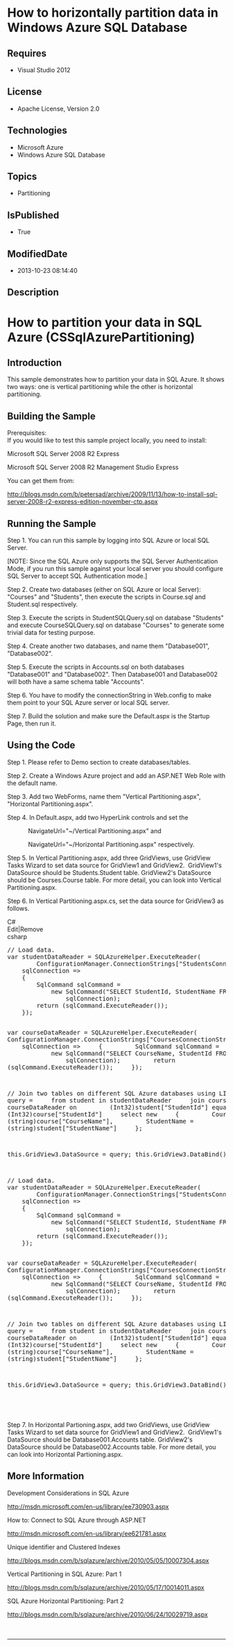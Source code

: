 # How to horizontally partition data in Windows Azure SQL Database
## Requires
* Visual Studio 2012
## License
* Apache License, Version 2.0
## Technologies
* Microsoft Azure
* Windows Azure SQL Database
## Topics
* Partitioning
## IsPublished
* True
## ModifiedDate
* 2013-10-23 08:14:40
## Description

<h1>How to partition your data in SQL Azure (CSSqlAzurePartitioning)</h1>
<h2>Introduction</h2>
<p class="MsoNormal">This sample demonstrates how to partition your data in SQL Azure. It shows two ways: one is vertical partitioning while the other is horizontal partitioning.</p>
<h2>Building the Sample</h2>
<p class="MsoNormal">Prerequisites: <br>
If you would like to test this sample project locally, you need to install: </p>
<p class="MsoNormal">Microsoft SQL Server 2008 R2 Express </p>
<p class="MsoNormal">Microsoft SQL Server 2008 R2 Management Studio Express </p>
<p class="MsoNormal">You can get them from: </p>
<p class="MsoNormal"><a href="http://blogs.msdn.com/b/petersad/archive/2009/11/13/how-to-install-sql-server-2008-r2-express-edition-november-ctp.aspx">http://blogs.msdn.com/b/petersad/archive/2009/11/13/how-to-install-sql-server-2008-r2-express-edition-november-ctp.aspx</a></p>
<h2>Running the Sample</h2>
<p class="MsoNormal">Step 1. You can run this sample by logging into SQL Azure or local SQL Server.</p>
<p class="MsoNormal">[NOTE: Since the SQL Azure only supports the SQL Server Authentication Mode, if you run this sample against your local server you should configure SQL Server to accept SQL Authentication mode.]
</p>
<p class="MsoNormal">Step 2. Create two databases (either on SQL Azure or local Server): &quot;Courses&quot; and &quot;Students&quot;, then execute the scripts in Course.sql and Student.sql respectively.
</p>
<p class="MsoNormal">Step 3. Execute the scripts in StudentSQLQuery.sql on database &quot;Students&quot; and execute CourseSQLQuery.sql on database &quot;Courses&quot; to generate some trivial data for testing purpose.
</p>
<p class="MsoNormal">Step 4. Create another two databases, and name them &quot;Database001&quot;, &quot;Database002&quot;.
</p>
<p class="MsoNormal">Step 5. Execute the scripts in Accounts.sql on both databases &quot;Database001&quot; and &quot;Database002&quot;. Then Database001 and Database002 will both have a same schema table &quot;Accounts&quot;.
</p>
<p class="MsoNormal">Step 6. You have to modify the connectionString in Web.config to make them point to your SQL Azure server or local SQL server.
</p>
<p class="MsoNormal">Step 7. Build the solution and make sure the Default.aspx is the Startup Page, then run it.</p>
<h2>Using the Code</h2>
<p class="MsoNormal">Step 1. Please refer to Demo section to create databases/tables.
</p>
<p class="MsoNormal">Step 2. Create a Windows Azure project and add an ASP.NET Web Role with the default name.
</p>
<p class="MsoNormal">Step 3. Add two WebForms, name them &quot;Vertical Partitioning.aspx&quot;, &quot;Horizontal Partitioning.aspx&quot;.
</p>
<p class="MsoNormal">Step 4. In Default.aspx, add two HyperLink controls and set the
</p>
<p class="MsoNormal" style="text-indent:.5in">NavigateUrl=&quot;~/Vertical Partitioning.aspx&quot; and
</p>
<p class="MsoNormal" style="text-indent:.5in">NavigateUrl=&quot;~/Horizontal Partitioning.aspx&quot; respectively.
</p>
<p class="MsoNormal">Step 5. In Vertical Partitioning.aspx, add three GridViews, use GridView Tasks Wizard to set data source for GridView1 and GridView2.<span style="">&nbsp;
</span>GridView1's DataSource should be Students.Student table. GridView2's DataSource should be Courses.Course table. For more detail, you can look into Vertical Partitioning.aspx.
</p>
<p class="MsoNormal">Step 6. In Vertical Partitioning.aspx.cs, set the data source for GridView3 as follows.
</p>
<div class="scriptcode">
<div class="pluginEditHolder" pluginCommand="mceScriptCode">
<div class="title"><span>C#</span></div>
<div class="pluginLinkHolder"><span class="pluginEditHolderLink">Edit</span>|<span class="pluginRemoveHolderLink">Remove</span>
</div>
<span class="hidden">csharp</span>
<pre class="hidden">
// Load data.
var studentDataReader = SQLAzureHelper.ExecuteReader(
&nbsp;&nbsp;&nbsp;&nbsp;&nbsp;&nbsp;&nbsp; ConfigurationManager.ConnectionStrings[&quot;StudentsConnectionString&quot;].ConnectionString,
&nbsp;&nbsp;&nbsp; sqlConnection =&gt;
&nbsp;&nbsp;&nbsp; {
&nbsp;&nbsp;&nbsp;&nbsp;&nbsp;&nbsp;&nbsp; SqlCommand sqlCommand =
&nbsp;&nbsp;&nbsp;&nbsp;&nbsp;&nbsp;&nbsp;&nbsp;&nbsp;&nbsp;&nbsp; new SqlCommand(&quot;SELECT StudentId, StudentName FROM Student&quot;,
&nbsp;&nbsp;&nbsp;&nbsp;&nbsp;&nbsp;&nbsp;&nbsp;&nbsp;&nbsp;&nbsp;&nbsp;&nbsp;&nbsp;&nbsp; sqlConnection);
&nbsp;&nbsp;&nbsp;&nbsp;&nbsp;&nbsp;&nbsp; return (sqlCommand.ExecuteReader());
&nbsp;&nbsp;&nbsp; });


var courseDataReader = SQLAzureHelper.ExecuteReader(
&nbsp;&nbsp;&nbsp; ConfigurationManager.ConnectionStrings[&quot;CoursesConnectionString&quot;].ConnectionString,
&nbsp;&nbsp;&nbsp; sqlConnection =&gt;
&nbsp;&nbsp;&nbsp; {
&nbsp;&nbsp;&nbsp;&nbsp;&nbsp;&nbsp;&nbsp; SqlCommand sqlCommand =
&nbsp;&nbsp;&nbsp;&nbsp;&nbsp;&nbsp;&nbsp;&nbsp;&nbsp;&nbsp;&nbsp; new SqlCommand(&quot;SELECT CourseName, StudentId FROM Course&quot;,
&nbsp;&nbsp;&nbsp;&nbsp;&nbsp;&nbsp;&nbsp;&nbsp;&nbsp;&nbsp;&nbsp;&nbsp;&nbsp;&nbsp;&nbsp; sqlConnection);
&nbsp;&nbsp;&nbsp;&nbsp;&nbsp;&nbsp;&nbsp; return (sqlCommand.ExecuteReader());
&nbsp;&nbsp;&nbsp; });


// Join two tables on different SQL Azure databases using LINQ. 
var query =
&nbsp;&nbsp;&nbsp; from student in studentDataReader
&nbsp;&nbsp;&nbsp; join course in courseDataReader on
&nbsp;&nbsp;&nbsp;&nbsp;&nbsp;&nbsp;&nbsp; (Int32)student[&quot;StudentId&quot;] equals (Int32)course[&quot;StudentId&quot;]
&nbsp;&nbsp;&nbsp; select new
&nbsp;&nbsp;&nbsp; {
&nbsp;&nbsp;&nbsp;&nbsp;&nbsp;&nbsp;&nbsp; CourseName = (string)course[&quot;CourseName&quot;],
&nbsp;&nbsp;&nbsp;&nbsp;&nbsp;&nbsp;&nbsp; StudentName = (string)student[&quot;StudentName&quot;]
&nbsp;&nbsp;&nbsp; };


this.GridView3.DataSource = query;
this.GridView3.DataBind();

</pre>
<pre id="codePreview" class="csharp">
// Load data.
var studentDataReader = SQLAzureHelper.ExecuteReader(
&nbsp;&nbsp;&nbsp;&nbsp;&nbsp;&nbsp;&nbsp; ConfigurationManager.ConnectionStrings[&quot;StudentsConnectionString&quot;].ConnectionString,
&nbsp;&nbsp;&nbsp; sqlConnection =&gt;
&nbsp;&nbsp;&nbsp; {
&nbsp;&nbsp;&nbsp;&nbsp;&nbsp;&nbsp;&nbsp; SqlCommand sqlCommand =
&nbsp;&nbsp;&nbsp;&nbsp;&nbsp;&nbsp;&nbsp;&nbsp;&nbsp;&nbsp;&nbsp; new SqlCommand(&quot;SELECT StudentId, StudentName FROM Student&quot;,
&nbsp;&nbsp;&nbsp;&nbsp;&nbsp;&nbsp;&nbsp;&nbsp;&nbsp;&nbsp;&nbsp;&nbsp;&nbsp;&nbsp;&nbsp; sqlConnection);
&nbsp;&nbsp;&nbsp;&nbsp;&nbsp;&nbsp;&nbsp; return (sqlCommand.ExecuteReader());
&nbsp;&nbsp;&nbsp; });


var courseDataReader = SQLAzureHelper.ExecuteReader(
&nbsp;&nbsp;&nbsp; ConfigurationManager.ConnectionStrings[&quot;CoursesConnectionString&quot;].ConnectionString,
&nbsp;&nbsp;&nbsp; sqlConnection =&gt;
&nbsp;&nbsp;&nbsp; {
&nbsp;&nbsp;&nbsp;&nbsp;&nbsp;&nbsp;&nbsp; SqlCommand sqlCommand =
&nbsp;&nbsp;&nbsp;&nbsp;&nbsp;&nbsp;&nbsp;&nbsp;&nbsp;&nbsp;&nbsp; new SqlCommand(&quot;SELECT CourseName, StudentId FROM Course&quot;,
&nbsp;&nbsp;&nbsp;&nbsp;&nbsp;&nbsp;&nbsp;&nbsp;&nbsp;&nbsp;&nbsp;&nbsp;&nbsp;&nbsp;&nbsp; sqlConnection);
&nbsp;&nbsp;&nbsp;&nbsp;&nbsp;&nbsp;&nbsp; return (sqlCommand.ExecuteReader());
&nbsp;&nbsp;&nbsp; });


// Join two tables on different SQL Azure databases using LINQ. 
var query =
&nbsp;&nbsp;&nbsp; from student in studentDataReader
&nbsp;&nbsp;&nbsp; join course in courseDataReader on
&nbsp;&nbsp;&nbsp;&nbsp;&nbsp;&nbsp;&nbsp; (Int32)student[&quot;StudentId&quot;] equals (Int32)course[&quot;StudentId&quot;]
&nbsp;&nbsp;&nbsp; select new
&nbsp;&nbsp;&nbsp; {
&nbsp;&nbsp;&nbsp;&nbsp;&nbsp;&nbsp;&nbsp; CourseName = (string)course[&quot;CourseName&quot;],
&nbsp;&nbsp;&nbsp;&nbsp;&nbsp;&nbsp;&nbsp; StudentName = (string)student[&quot;StudentName&quot;]
&nbsp;&nbsp;&nbsp; };


this.GridView3.DataSource = query;
this.GridView3.DataBind();

</pre>
</div>
</div>
<div class="endscriptcode">&nbsp;</div>
<p class="MsoNormal"></p>
<p class="MsoNormal">Step 7. In Horizontal Partioning.aspx, add two <span class="SpellE">
GridViews</span>, use <span class="SpellE">GridView</span> Tasks Wizard to set data source for GridView1 and GridView2.<span style="">&nbsp;
</span>GridView1's <span class="SpellE">DataSource</span> should be Database001.Accounts table. GridView2's
<span class="SpellE">DataSource</span> should be Database002.Accounts table. For more detail, you can look into Horizontal Partioning.aspx.</p>
<h2>More Information</h2>
<p class="MsoNormal">Development Considerations in SQL Azure </p>
<p class="MsoNormal"><a href="http://msdn.microsoft.com/en-us/library/ee730903.aspx">http://msdn.microsoft.com/en-us/library/ee730903.aspx</a>
</p>
<p class="MsoNormal">How to: Connect to SQL Azure through ASP.NET </p>
<p class="MsoNormal"><a href="http://msdn.microsoft.com/en-us/library/ee621781.aspx">http://msdn.microsoft.com/en-us/library/ee621781.aspx</a>
</p>
<p class="MsoNormal">Unique identifier and Clustered Indexes </p>
<p class="MsoNormal"><a href="http://blogs.msdn.com/b/sqlazure/archive/2010/05/05/10007304.aspx">http://blogs.msdn.com/b/sqlazure/archive/2010/05/05/10007304.aspx</a>
</p>
<p class="MsoNormal">Vertical Partitioning in SQL Azure: Part 1 </p>
<p class="MsoNormal"><a href="http://blogs.msdn.com/b/sqlazure/archive/2010/05/17/10014011.aspx">http://blogs.msdn.com/b/sqlazure/archive/2010/05/17/10014011.aspx</a>
</p>
<p class="MsoNormal">SQL Azure Horizontal Partitioning: Part 2 </p>
<p class="MsoNormal"><a href="http://blogs.msdn.com/b/sqlazure/archive/2010/06/24/10029719.aspx">http://blogs.msdn.com/b/sqlazure/archive/2010/06/24/10029719.aspx</a><br>
<br style="">
<br style="">
</p>
<hr>
<div><a href="http://go.microsoft.com/?linkid=9759640" style="margin-top:3px"><img alt="" src="http://bit.ly/onecodelogo">
</a></div>
